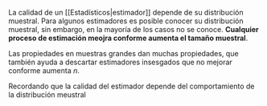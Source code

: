 
La calidad de un [[Estadísticos|estimador]] depende de su distribución muestral. Para algunos estimadores es posible conocer su distribución muestral, sin embargo, en la mayoría de los casos no se conoce.  **Cualquier proceso de estimación meojra conforme aumenta el tamaño muestral**. 

Las propiedades en muestras grandes dan muchas propiedades, que también ayuda a descartar estimadores insesgados que no mejorar conforme aumenta $n$. 

Recordando que la calidad del estimador depende del comportamiento de la distribución meustral